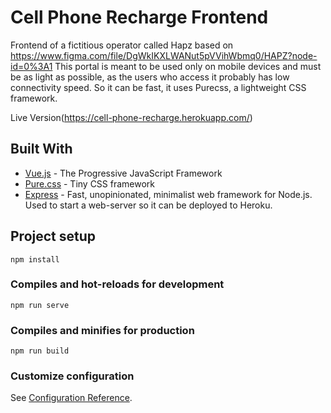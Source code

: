 # Cell Phone Recharge Frontend

Frontend of a fictitious operator called Hapz based on https://www.figma.com/file/DgWkIKXLWANut5pVVihWbmq0/HAPZ?node-id=0%3A1
This portal is meant to be used only on mobile devices and must be as light as possible, as the users who access it probably has low connectivity speed. So it can be fast, it uses Purecss, a lightweight CSS framework.

Live Version(https://cell-phone-recharge.herokuapp.com/)

## Built With

- [Vue.js](https://vuejs.org/) - The Progressive JavaScript Framework
- [Pure.css](https://purecss.io/) - Tiny CSS framework
- [Express](https://expressjs.com/) - Fast, unopinionated, minimalist web framework for Node.js. Used to start a web-server so it can be deployed to Heroku.

## Project setup

```
npm install
```

### Compiles and hot-reloads for development

```
npm run serve
```

### Compiles and minifies for production

```
npm run build
```

### Customize configuration

See [Configuration Reference](https://cli.vuejs.org/config/).
